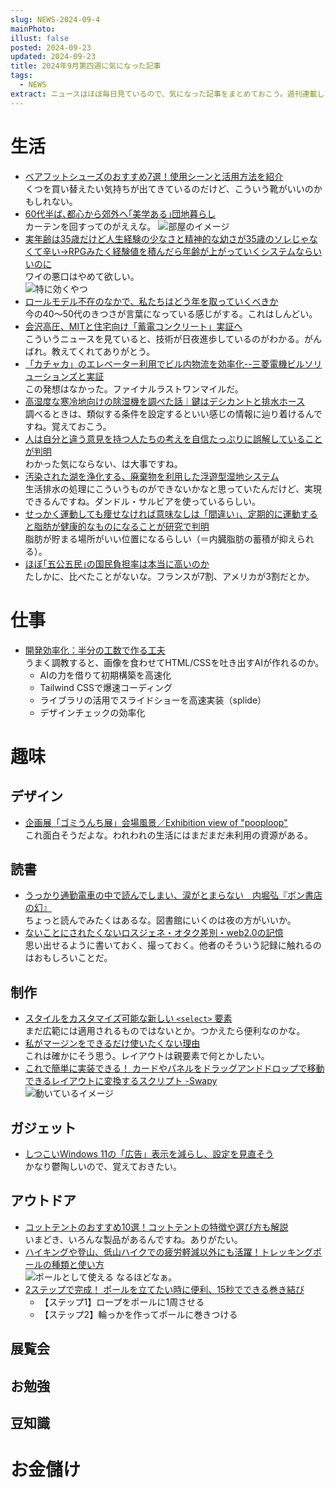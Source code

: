 ```yaml
---
slug: NEWS-2024-09-4
mainPhoto: 
illust: false
posted: 2024-09-23
updated: 2024-09-23
title: 2024年9月第四週に気になった記事
tags:
  - NEWS
extract: ニュースはほぼ毎日見ているので、気になった記事をまとめておこう。週刊連載したい。
---
```

# 生活

- [ベアフットシューズのおすすめ7選！使用シーンと活用方法を紹介](https://www.bepal.net/archives/460260)  
  くつを買い替えたい気持ちが出てきているのだけど、こういう靴がいいのかもしれない。
- [60代半ば､都心から郊外へ｢美学ある｣団地暮らし](https://toyokeizai.net/articles/-/827481?page=5)  
  カーテンを回すってのがええな。
  ![部屋のイメージ](images/news/2024/2024-09-23-NEWS/01.png)
- [実年齢は35歳だけど人生経験の少なさと精神的な幼さが35歳のソレじゃなくて辛い→RPGみたく経験値を積んだら年齢が上がっていくシステムならいいのに](https://togetter.com/li/2438773)  
  ワイの悪口はやめて欲しい。  
  ![特に効くやつ](images/news/2024/2024-09-23-NEWS/02.png)
- [ロールモデル不在のなかで、私たちはどう年を取っていくべきか](https://blog.tinect.jp/?p=87716)  
  今の40〜50代のきつさが言葉になっている感じがする。これはしんどい。
- [会沢高圧、MITと住宅向け「蓄電コンクリート」実証へ](https://www.nikkei.com/article/DGXZQOUC2455J0U4A920C2000000/)  
  こういうニュースを見ていると、技術が日夜進歩しているのがわかる。がんばれ。教えてくれてありがとう。
- [「カチャカ」のエレベーター利用でビル内物流を効率化--三菱電機ビルソリューションズと実証](https://japan.cnet.com/article/35224367/)  
  この発想はなかった。ファイナルラストワンマイルだ。
- [高湿度な寒冷地向けの除湿機を調べた話｜鍵はデシカントと排水ホース](https://tabkul.com/?p=295928&utm_source=rss&utm_medium=rss&utm_campaign=post-295928)  
  調べるときは、類似する条件を設定するといい感じの情報に辿り着けるんですね。覚えておこう。
- [人は自分と違う意見を持つ人たちの考えを自信たっぷりに誤解していることが判明](https://karapaia.com/archives/456027.html)  
  わかった気にならない、は大事ですね。
- [汚染された湖を浄化する、廃棄物を利用した浮遊型湿地システム](https://wired.jp/article/sz-floating-wetlands-made-of-trash/)  
  生活排水の処理にこういうものができないかなと思っていたんだけど、実現できるんですね。ダンドル・サルビアを使っているらしい。
- [せっかく運動しても痩せなければ意味なしは「間違い」、定期的に運動すると脂肪が健康的なものになることが研究で判明](https://gigazine.net/news/20240929-long-term-exercisers-healthier-belly-fat/)  
  脂肪が貯まる場所がいい位置になるらしい（＝内臓脂肪の蓄積が抑えられる）。
- [ほぼ｢五公五民｣の国民負担率は本当に高いのか](https://toyokeizai.net/articles/-/829913?page=5)  
  たしかに、比べたことがないな。フランスが7割、アメリカが3割だとか。

# 仕事

- [開発効率化：半分の工数で作る工夫](https://baigie.me/nippo/2024/09/24/streamlining_sakai/)  
  うまく調教すると、画像を食わせてHTML/CSSを吐き出すAIが作れるのか。
  - AIの力を借りて初期構築を高速化
  - Tailwind CSSで爆速コーディング
  - ライブラリの活用でスライドショーを高速実装（splide）
  - デザインチェックの効率化
# 趣味

## デザイン

- [企画展「ゴミうんち展」会場風景／Exhibition view of "pooploop"](https://www.2121designsight.jp/documents/2024/09/pooploop-open.html)  
  これ面白そうだよな。われわれの生活にはまだまだ未利用の資源がある。

## 読書

- [うっかり通勤電車の中で読んでしまい、涙がとまらない　内堀弘『ボン書店の幻』](http://blog.livedoor.jp/tokinowasuremono/archives/53549268.html)  
  ちょっと読んでみたくはあるな。図書館にいくのは夜の方がいいか。
- [ないことにされたくないロスジェネ・オタク差別・web2.0の記憶](https://p-shirokuma.hatenadiary.com/entry/20240926/1727360153)  
  思い出せるように書いておく、撮っておく。他者のそういう記録に触れるのはおもしろいことだ。

## 制作

- [スタイルをカスタマイズ可能な新しい `<select>` 要素](https://azukiazusa.dev/blog/customizable-select-element/)  
  まだ広範には適用されるものではないとか。つかえたら便利なのかな。
- [私がマージンをできるだけ使いたくない理由](https://qiita.com/kentosity/items/2c338ef259946ff4d8ae)  
  これは確かにそう思う。レイアウトは親要素で何とかしたい。
- [これで簡単に実装できる！ カードやパネルをドラッグアンドドロップで移動できるレイアウトに変換するスクリプト -Swapy]()  
  ![動いているイメージ](03.gif)
## ガジェット

- [しつこいWindows 11の「広告」表示を減らし、設定を見直そう](https://pc.watch.impress.co.jp/docs/topic/feature/1625458.html)  
  かなり鬱陶しいので、覚えておきたい。

## アウトドア

- [コットテントのおすすめ10選！コットテントの特徴や選び方も解説](https://www.bepal.net/archives/457863)  
  いまどき、いろんな製品があるんですね。ありがたい。
- [ハイキングや登山、低山ハイクでの疲労軽減以外にも活躍！トレッキングポールの種類と使い方](https://www.bepal.net/archives/465388)  
  ![ポールとして使える](images/news/2024/2024-09-23-NEWS/04.png)
  なるほどなぁ。
- [2ステップで完成！ ポールを立てたい時に便利、15秒でできる巻き結び](https://www.goodspress.jp/reports/628499/2/)  
  - 【ステップ1】ロープをポールに1周させる
  - 【ステップ2】輪っかを作ってポールに巻きつける

## 展覧会

## お勉強

## 豆知識

# お金儲け
